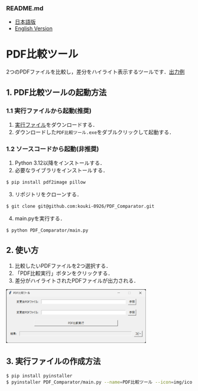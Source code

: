 ### README.md
- [日本語版](./README.md)
- [English Version](./README_EN.md)

# PDF比較ツール
2つのPDFファイルを比較し，差分をハイライト表示するツールです．[出力例](./sample/new__old.pdf)

## 1. PDF比較ツールの起動方法
### 1.1 実行ファイルから起動(推奨)
1. [実行ファイル](https://github.com/kouki-0926/PDF_Comparator/raw/refs/heads/master/dist/PDF比較ツール.exe)をダウンロードする．
2. ダウンロードした`PDF比較ツール.exe`をダブルクリックして起動する．

### 1.2 ソースコードから起動(非推奨)
1. Python 3.12以降をインストールする．
2. 必要なライブラリをインストールする．
```sh
$ pip install pdf2image pillow
```
3. リポジトリをクローンする．
```sh
$ git clone git@github.com:kouki-0926/PDF_Comparator.git
```
4. main.pyを実行する．
```sh
$ python PDF_Comparator/main.py
```

## 2. 使い方
1. 比較したいPDFファイルを2つ選択する．
2. 「PDF比較実行」ボタンをクリックする．
3. 差分がハイライトされたPDFファイルが出力される．
<img src="./img/screenshot.png" width="75%">

## 3. 実行ファイルの作成方法
```sh
$ pip install pyinstaller
$ pyinstaller PDF_Comparator/main.py --name=PDF比較ツール --icon=img/icon.png --onefile --noconsole
```
